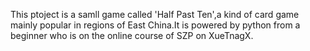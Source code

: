 This ptoject is a samll game called 'Half Past Ten',a kind of card game mainly popular in regions of East China.It is powered by python from a beginner who is on the online course of SZP on XueTnagX.
